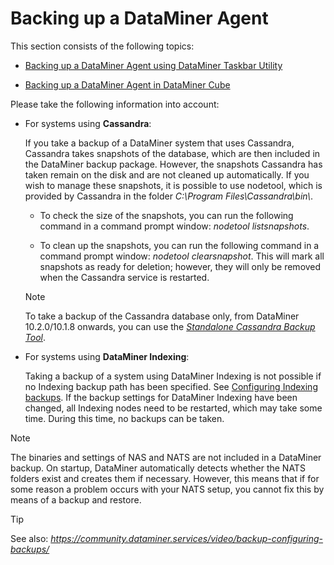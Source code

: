 # Backing up a DataMiner Agent

This section consists of the following topics:

- [Backing up a DataMiner Agent using DataMiner Taskbar Utility](Backing_up_a_DataMiner_Agent_using_DataMiner_Taskbar_Utility.md)

- [Backing up a DataMiner Agent in DataMiner Cube](Backing_up_a_DataMiner_Agent_in_DataMiner_Cube.md)

Please take the following information into account:

- For systems using **Cassandra**:

    If you take a backup of a DataMiner system that uses Cassandra, Cassandra takes snapshots of the database, which are then included in the DataMiner backup package. However, the snapshots Cassandra has taken remain on the disk and are not cleaned up automatically.     If you wish to manage these snapshots, it is possible to use nodetool, which is provided by Cassandra in the folder *C:\\Program Files\\Cassandra\\bin\\*.

    - To check the size of the snapshots, you can run the following command in a command prompt window: *nodetool listsnapshots*.

    - To clean up the snapshots, you can run the following command in a command prompt window: *nodetool clearsnapshot*. This will mark all snapshots as ready for deletion; however, they will only be removed when the Cassandra service is restarted.

    > [!NOTE]
    > To take a backup of the Cassandra database only, from DataMiner 10.2.0/10.1.8 onwards, you can use the *[Standalone Cassandra Backup Tool](https://community.dataminer.services/documentation/standalone-cassandra-backup-tool/)*.

- For systems using **DataMiner Indexing**:

    Taking a backup of a system using DataMiner Indexing is not possible if no Indexing backup path has been specified. See [Configuring Indexing backups](../databases/Configuring_Indexing_backups.md).     If the backup settings for DataMiner Indexing have been changed, all Indexing nodes need to be restarted, which may take some time. During this time, no backups can be taken.

> [!NOTE]
> The binaries and settings of NAS and NATS are not included in a DataMiner backup. On startup, DataMiner automatically detects whether the NATS folders exist and creates them if necessary. However, this means that if for some reason a problem occurs with your NATS setup, you cannot fix this by means of a backup and restore.

> [!TIP]
> See also:
> *<https://community.dataminer.services/video/backup-configuring-backups/>* 
